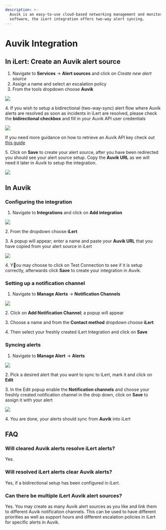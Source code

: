 ```yaml
---
description: >-
  Auvik is an easy-to-use cloud-based networking management and monitoring
  software, the iLert integration offers two-way alert syncing.
---
```


# Auvik Integration

## In iLert: Create an Auvik alert source

1. Navigate to **Services** -> **Alert sources** and click on _Create new alert source_
2. Assign a name and select an escalation policy
3. From the tools dropdown choose **Auvik**

![](<../.gitbook/assets/image (54) (1).png>)

4\. If you wish to setup a bidirectional (two-way-sync) alert flow where Auvik alerts are resolved as soon as incidents in iLert are resolved, please check the **bidirectional checkbox** and fill in your Auvik API user credentials

![](<../.gitbook/assets/image (53) (1) (1).png>)

If you need more guidance on how to retrieve an Auvik API key check out [this guide](https://support.auvik.com/hc/en-us/articles/204309114#topic\_regenerate)

5\. Click on **Save** to create your alert source, after you have been redirected you should see your alert source setup. Copy the **Auvik URL** as we will need it later in Auvik to setup the integration.

![](<../.gitbook/assets/image (48) (1).png>)

## In Auvik

### Configuring the integration

1. Navigate to **Integrations** and click on **Add integration**

![](<../.gitbook/assets/image (49) (1).png>)

&#x20;2\. From the dropdown choose **iLert**

3\. A popup will appear; enter a name and paste your **Auvik URL** that you have copied from your alert source in iLert

![](<../.gitbook/assets/image (47) (1).png>)

4\. You may choose to click on Test Connection to see if it is setup correctly, afterwards click **Save** to create your integration in Auvik.

### Setting up a notification channel

1. Navigate to **Manage Alerts** -> **Notification Channels**

![](<../.gitbook/assets/image (52) (1).png>)

2\. Click on **Add Notification Channel**; a popup will appear

3\. Choose a name and from the **Contact method** dropdown choose **iLert**

4\. Then select your freshly created iLert Integration and click on **Save**

### Syncing alerts

1. Navigate to **Manage Alert** -> **Alerts**

&#x20;

![](<../.gitbook/assets/image (50) (1).png>)

2\. Pick a desired alert that you want to sync to iLert, mark it and click on **Edit**

3\. In the Edit popup enable the **Notification channels** and choose your freshly created notification channel in the drop down, click on **Save** to assign it with your alert

![](<../.gitbook/assets/image (47) (1) (1).png>)

4\. You are done, your alerts should sync from **Auvik** into iLert

## FAQ



### Will cleared Auvik alerts resolve iLert alerts?

Yes.

### Will resolved iLert alerts clear Auvik alerts?

Yes, if a bidirectional setup has been configured in iLert.

### Can there be multiple iLert Auvik alert sources?

Yes. You may create as many Auvik alert sources as you like and link them to different Auvik notification channels. This can be used to have different priorities as well as support hours and different escalation policies in iLert for specific alerts in Auvik.


